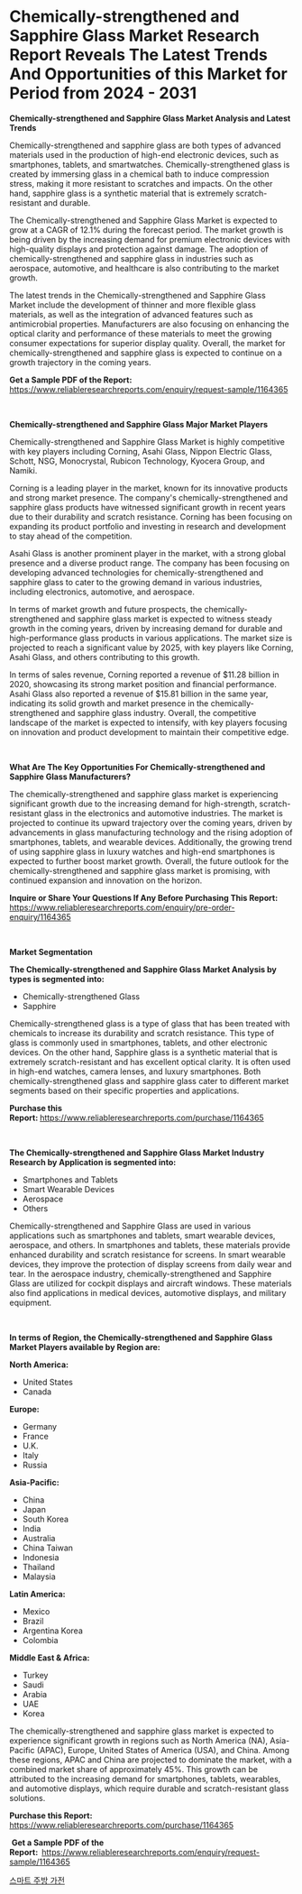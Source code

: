 <p><h1>Chemically-strengthened and Sapphire Glass Market Research Report Reveals The Latest Trends And Opportunities of this Market for Period from 2024 - 2031</h1></p><p><strong>Chemically-strengthened and Sapphire Glass Market Analysis and Latest Trends</strong></p>
<p><p>Chemically-strengthened and sapphire glass are both types of advanced materials used in the production of high-end electronic devices, such as smartphones, tablets, and smartwatches. Chemically-strengthened glass is created by immersing glass in a chemical bath to induce compression stress, making it more resistant to scratches and impacts. On the other hand, sapphire glass is a synthetic material that is extremely scratch-resistant and durable.</p><p>The Chemically-strengthened and Sapphire Glass Market is expected to grow at a CAGR of 12.1% during the forecast period. The market growth is being driven by the increasing demand for premium electronic devices with high-quality displays and protection against damage. The adoption of chemically-strengthened and sapphire glass in industries such as aerospace, automotive, and healthcare is also contributing to the market growth.</p><p>The latest trends in the Chemically-strengthened and Sapphire Glass Market include the development of thinner and more flexible glass materials, as well as the integration of advanced features such as antimicrobial properties. Manufacturers are also focusing on enhancing the optical clarity and performance of these materials to meet the growing consumer expectations for superior display quality. Overall, the market for chemically-strengthened and sapphire glass is expected to continue on a growth trajectory in the coming years.</p></p>
<p><strong>Get a Sample PDF of the Report:&nbsp;</strong> <a href="https://www.reliableresearchreports.com/enquiry/request-sample/1164365">https://www.reliableresearchreports.com/enquiry/request-sample/1164365</a></p>
<p>&nbsp;</p>
<p><strong>Chemically-strengthened and Sapphire Glass Major Market Players</strong></p>
<p><p>Chemically-strengthened and Sapphire Glass Market is highly competitive with key players including Corning, Asahi Glass, Nippon Electric Glass, Schott, NSG, Monocrystal, Rubicon Technology, Kyocera Group, and Namiki. </p><p>Corning is a leading player in the market, known for its innovative products and strong market presence. The company's chemically-strengthened and sapphire glass products have witnessed significant growth in recent years due to their durability and scratch resistance. Corning has been focusing on expanding its product portfolio and investing in research and development to stay ahead of the competition.</p><p>Asahi Glass is another prominent player in the market, with a strong global presence and a diverse product range. The company has been focusing on developing advanced technologies for chemically-strengthened and sapphire glass to cater to the growing demand in various industries, including electronics, automotive, and aerospace.</p><p>In terms of market growth and future prospects, the chemically-strengthened and sapphire glass market is expected to witness steady growth in the coming years, driven by increasing demand for durable and high-performance glass products in various applications. The market size is projected to reach a significant value by 2025, with key players like Corning, Asahi Glass, and others contributing to this growth.</p><p>In terms of sales revenue, Corning reported a revenue of $11.28 billion in 2020, showcasing its strong market position and financial performance. Asahi Glass also reported a revenue of $15.81 billion in the same year, indicating its solid growth and market presence in the chemically-strengthened and sapphire glass industry. Overall, the competitive landscape of the market is expected to intensify, with key players focusing on innovation and product development to maintain their competitive edge.</p></p>
<p>&nbsp;</p>
<p><strong>What Are The Key Opportunities For Chemically-strengthened and Sapphire Glass Manufacturers?</strong></p>
<p><p>The chemically-strengthened and sapphire glass market is experiencing significant growth due to the increasing demand for high-strength, scratch-resistant glass in the electronics and automotive industries. The market is projected to continue its upward trajectory over the coming years, driven by advancements in glass manufacturing technology and the rising adoption of smartphones, tablets, and wearable devices. Additionally, the growing trend of using sapphire glass in luxury watches and high-end smartphones is expected to further boost market growth. Overall, the future outlook for the chemically-strengthened and sapphire glass market is promising, with continued expansion and innovation on the horizon.</p></p>
<p><strong>Inquire or Share Your Questions If Any Before Purchasing This Report:</strong> <a href="https://www.reliableresearchreports.com/enquiry/pre-order-enquiry/1164365">https://www.reliableresearchreports.com/enquiry/pre-order-enquiry/1164365</a></p>
<p>&nbsp;</p>
<p><strong>Market Segmentation</strong></p>
<p><strong>The Chemically-strengthened and Sapphire Glass Market Analysis by types is segmented into:</strong></p>
<p><ul><li>Chemically-strengthened Glass</li><li>Sapphire</li></ul></p>
<p><p>Chemically-strengthened glass is a type of glass that has been treated with chemicals to increase its durability and scratch resistance. This type of glass is commonly used in smartphones, tablets, and other electronic devices. On the other hand, Sapphire glass is a synthetic material that is extremely scratch-resistant and has excellent optical clarity. It is often used in high-end watches, camera lenses, and luxury smartphones. Both chemically-strengthened glass and sapphire glass cater to different market segments based on their specific properties and applications.</p></p>
<p><strong>Purchase this Report:&nbsp;</strong><a href="https://www.reliableresearchreports.com/purchase/1164365">https://www.reliableresearchreports.com/purchase/1164365</a></p>
<p>&nbsp;</p>
<p><strong>The Chemically-strengthened and Sapphire Glass Market Industry Research by Application is segmented into:</strong></p>
<p><ul><li>Smartphones and Tablets</li><li>Smart Wearable Devices</li><li>Aerospace</li><li>Others</li></ul></p>
<p><p>Chemically-strengthened and Sapphire Glass are used in various applications such as smartphones and tablets, smart wearable devices, aerospace, and others. In smartphones and tablets, these materials provide enhanced durability and scratch resistance for screens. In smart wearable devices, they improve the protection of display screens from daily wear and tear. In the aerospace industry, chemically-strengthened and Sapphire Glass are utilized for cockpit displays and aircraft windows. These materials also find applications in medical devices, automotive displays, and military equipment.</p></p>
<p>&nbsp;</p>
<p><strong>In terms of Region, the Chemically-strengthened and Sapphire Glass Market Players available by Region are:</strong></p>
<p>
    <p> <strong> North America: </strong>
        <ul>
            <li>United States</li>
            <li>Canada</li>
        </ul>
        </p> 
    <p> <strong> Europe: </strong>
        <ul>
            <li>Germany</li>
            <li>France</li>
            <li>U.K.</li>
            <li>Italy</li>
            <li>Russia</li>
        </ul>
        </p> 
    <p> <strong> Asia-Pacific: </strong>
        <ul>
            <li>China</li>
            <li>Japan</li>
            <li>South Korea</li>
            <li>India</li>
            <li>Australia</li>
            <li>China Taiwan</li>
            <li>Indonesia</li>
            <li>Thailand</li>
            <li>Malaysia</li>
        </ul>
        </p> 
    <p> <strong> Latin America: </strong>
        <ul>
            <li>Mexico</li>
            <li>Brazil</li>
            <li>Argentina Korea</li>
            <li>Colombia</li>
        </ul>
        </p> 
    <p> <strong> Middle East & Africa: </strong>
        <ul>
            <li>Turkey</li>
            <li>Saudi</li>
            <li>Arabia</li>
            <li>UAE</li>
            <li>Korea</li>
        </ul>
    </p>
    </p>
<p><p>The chemically-strengthened and sapphire glass market is expected to experience significant growth in regions such as North America (NA), Asia-Pacific (APAC), Europe, United States of America (USA), and China. Among these regions, APAC and China are projected to dominate the market, with a combined market share of approximately 45%. This growth can be attributed to the increasing demand for smartphones, tablets, wearables, and automotive displays, which require durable and scratch-resistant glass solutions.</p></p>
<p><strong>Purchase this Report: </strong><a href="https://www.reliableresearchreports.com/purchase/1164365">https://www.reliableresearchreports.com/purchase/1164365</a></p>
<p>&nbsp;<strong>Get a Sample PDF of the Report:&nbsp;&nbsp;</strong><a href="https://www.reliableresearchreports.com/enquiry/request-sample/1164365">https://www.reliableresearchreports.com/enquiry/request-sample/1164365</a></p>
<p><strong></strong></p>
<p><p><a href="https://github.com/laholand/Market-Research-Report-List-3/blob/main/913103576.md">스마트 주방 가전</a></p></p>